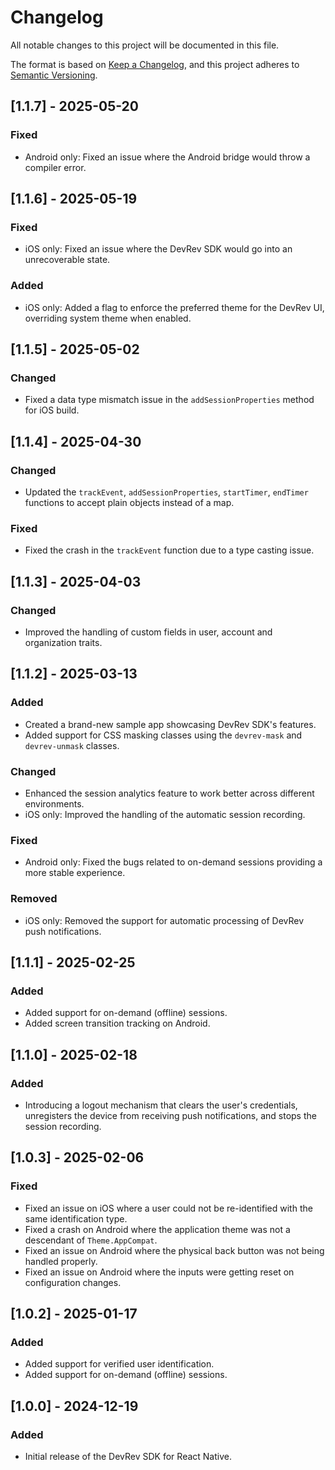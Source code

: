 # Changelog
All notable changes to this project will be documented in this file.

The format is based on [Keep a Changelog](https://keepachangelog.com/en/1.0.0/),
and this project adheres to [Semantic Versioning](https://semver.org/spec/v2.0.0.html).

## [1.1.7] - 2025-05-20

### Fixed
- Android only: Fixed an issue where the Android bridge would throw a compiler error.

## [1.1.6] - 2025-05-19

### Fixed
- iOS only: Fixed an issue where the DevRev SDK would go into an unrecoverable state.

### Added
- iOS only: Added a flag to enforce the preferred theme for the DevRev UI, overriding system theme when enabled.

## [1.1.5] - 2025-05-02

### Changed
- Fixed a data type mismatch issue in the `addSessionProperties` method for iOS build.

## [1.1.4] - 2025-04-30

### Changed
- Updated the `trackEvent`, `addSessionProperties`, `startTimer`, `endTimer` functions to accept plain objects instead of a map.

### Fixed
- Fixed the crash in the `trackEvent` function due to a type casting issue.

## [1.1.3] - 2025-04-03

### Changed
- Improved the handling of custom fields in user, account and organization traits.

## [1.1.2] - 2025-03-13

### Added
- Created a brand-new sample app showcasing DevRev SDK's features.
- Added support for CSS masking classes using the `devrev-mask` and `devrev-unmask` classes.

### Changed
- Enhanced the session analytics feature to work better across different environments.
- iOS only: Improved the handling of the automatic session recording.

### Fixed
- Android only: Fixed the bugs related to on-demand sessions providing a more stable experience.

### Removed
- iOS only: Removed the support for automatic processing of DevRev push notifications.

## [1.1.1] - 2025-02-25

### Added
- Added support for on-demand (offline) sessions.
- Added screen transition tracking on Android.

## [1.1.0] - 2025-02-18

### Added
- Introducing a logout mechanism that clears the user's credentials, unregisters the device from receiving push notifications, and stops the session recording.

## [1.0.3] - 2025-02-06

### Fixed
- Fixed an issue on iOS where a user could not be re-identified with the same identification type.
- Fixed a crash on Android where the application theme was not a descendant of `Theme.AppCompat`.
- Fixed an issue on Android where the physical back button was not being handled properly.
- Fixed an issue on Android where the inputs were getting reset on configuration changes.

## [1.0.2] - 2025-01-17

### Added
- Added support for verified user identification.
- Added support for on-demand (offline) sessions.

## [1.0.0] - 2024-12-19

### Added
- Initial release of the DevRev SDK for React Native.
